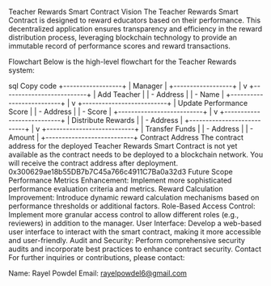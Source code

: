 Teacher Rewards Smart Contract
Vision
The Teacher Rewards Smart Contract is designed to reward educators based on their performance. This decentralized application ensures transparency and efficiency in the reward distribution process, leveraging blockchain technology to provide an immutable record of performance scores and reward transactions.

Flowchart
Below is the high-level flowchart for the Teacher Rewards system:

sql
Copy code
+------------------+
|   Manager        |
+------------------+
        |
        v
+--------------------------+
| Add Teacher              |
| - Address                |
| - Name                   |
+--------------------------+
        |
        v
+--------------------------+
| Update Performance Score |
| - Address                |
| - Score                  |
+--------------------------+
        |
        v
+---------------------------+
| Distribute Rewards        |
| - Address                 |
+---------------------------+
        |
        v
+---------------------------+
| Transfer Funds            |
| - Address                 |
| - Amount                  |
+---------------------------+
Contract Address
The contract address for the deployed Teacher Rewards Smart Contract is not yet available as the contract needs to be deployed to a blockchain network. You will receive the contract address after deployment.
0x300629ae18b55DB7b7C45a766c4911C7Ba0a32d3
Future Scope
Performance Metrics Enhancement: Implement more sophisticated performance evaluation criteria and metrics.
Reward Calculation Improvement: Introduce dynamic reward calculation mechanisms based on performance thresholds or additional factors.
Role-Based Access Control: Implement more granular access control to allow different roles (e.g., reviewers) in addition to the manager.
User Interface: Develop a web-based user interface to interact with the smart contract, making it more accessible and user-friendly.
Audit and Security: Perform comprehensive security audits and incorporate best practices to enhance contract security.
Contact
For further inquiries or contributions, please contact:

Name: Rayel Powdel
Email: rayelpowdel6@gmail.com


 
